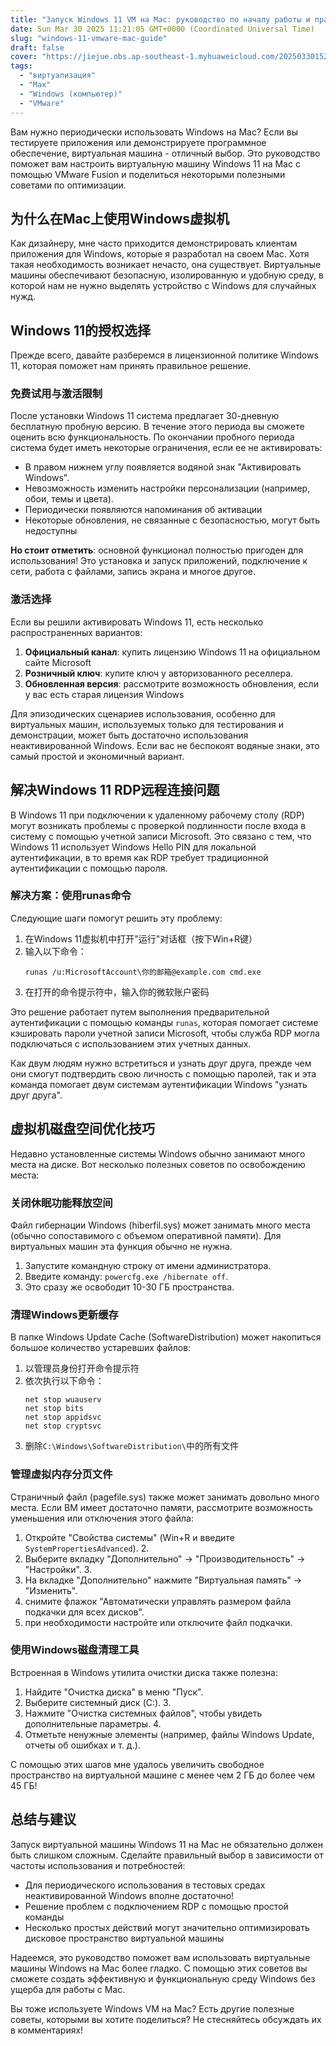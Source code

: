 ```yaml
---
title: "Запуск Windows 11 VM на Mac: руководство по началу работы и практические советы"
date: Sun Mar 30 2025 11:21:05 GMT+0000 (Coordinated Universal Time)
slug: "windows-11-vmware-mac-guide"
draft: false
cover: "https://jiejue.obs.ap-southeast-1.myhuaweicloud.com/20250330152257692.webp"
tags:
  - "виртуализация"
  - "Мак"
  - "Windows (компьютер)"
  - "VMware"
---
```


Вам нужно периодически использовать Windows на Mac? Если вы тестируете приложения или демонстрируете программное обеспечение, виртуальная машина - отличный выбор. Это руководство поможет вам настроить виртуальную машину Windows 11 на Mac с помощью VMware Fusion и поделиться некоторыми полезными советами по оптимизации.

<!--more-->

## 为什么在Mac上使用Windows虚拟机

Как дизайнеру, мне часто приходится демонстрировать клиентам приложения для Windows, которые я разработал на своем Mac. Хотя такая необходимость возникает нечасто, она существует. Виртуальные машины обеспечивают безопасную, изолированную и удобную среду, в которой нам не нужно выделять устройство с Windows для случайных нужд.

## Windows 11的授权选择

Прежде всего, давайте разберемся в лицензионной политике Windows 11, которая поможет нам принять правильное решение.

### 免费试用与激活限制

После установки Windows 11 система предлагает 30-дневную бесплатную пробную версию. В течение этого периода вы сможете оценить всю функциональность. По окончании пробного периода система будет иметь некоторые ограничения, если ее не активировать:

- В правом нижнем углу появляется водяной знак "Активировать Windows".
- Невозможность изменить настройки персонализации (например, обои, темы и цвета).
- Периодически появляются напоминания об активации
- Некоторые обновления, не связанные с безопасностью, могут быть недоступны

**Но стоит отметить**: основной функционал полностью пригоден для использования! Это установка и запуск приложений, подключение к сети, работа с файлами, запись экрана и многое другое.

### 激活选择

Если вы решили активировать Windows 11, есть несколько распространенных вариантов:

1. **Официальный канал**: купить лицензию Windows 11 на официальном сайте Microsoft
2. **Розничный ключ**: купите ключ у авторизованного реселлера.
3. **Обновленная версия**: рассмотрите возможность обновления, если у вас есть старая лицензия Windows

Для эпизодических сценариев использования, особенно для виртуальных машин, используемых только для тестирования и демонстрации, может быть достаточно использования неактивированной Windows. Если вас не беспокоят водяные знаки, это самый простой и экономичный вариант.

## 解决Windows 11 RDP远程连接问题

В Windows 11 при подключении к удаленному рабочему столу (RDP) могут возникать проблемы с проверкой подлинности после входа в систему с помощью учетной записи Microsoft. Это связано с тем, что Windows 11 использует Windows Hello PIN для локальной аутентификации, в то время как RDP требует традиционной аутентификации с помощью пароля.

### 解决方案：使用runas命令

Следующие шаги помогут решить эту проблему:

1. 在Windows 11虚拟机中打开"运行"对话框（按下Win+R键）
2. 输入以下命令：
   ```
   runas /u:MicrosoftAccount\你的邮箱@example.com cmd.exe
   ```
3. 在打开的命令提示符中，输入你的微软账户密码

Это решение работает путем выполнения предварительной аутентификации с помощью команды `runas`, которая помогает системе кэшировать пароли учетной записи Microsoft, чтобы служба RDP могла подключаться с использованием этих учетных данных.

Как двум людям нужно встретиться и узнать друг друга, прежде чем они смогут подтвердить свою личность с помощью паролей, так и эта команда помогает двум системам аутентификации Windows "узнать друг друга".

## 虚拟机磁盘空间优化技巧

Недавно установленные системы Windows обычно занимают много места на диске. Вот несколько полезных советов по освобождению места:

### 关闭休眠功能释放空间

Файл гибернации Windows (hiberfil.sys) может занимать много места (обычно сопоставимого с объемом оперативной памяти). Для виртуальных машин эта функция обычно не нужна.

1. Запустите командную строку от имени администратора.
2. Введите команду: `powercfg.exe /hibernate off`.
3. Это сразу же освободит 10-30 ГБ пространства.

### 清理Windows更新缓存

В папке Windows Update Cache (SoftwareDistribution) может накопиться большое количество устаревших файлов:

1. 以管理员身份打开命令提示符
2. 依次执行以下命令：
   ```
   net stop wuauserv
   net stop bits
   net stop appidsvc
   net stop cryptsvc
   ```
3. 删除`C:\Windows\SoftwareDistribution\`中的所有文件

### 管理虚拟内存分页文件

Страничный файл (pagefile.sys) также может занимать довольно много места. Если ВМ имеет достаточно памяти, рассмотрите возможность уменьшения или отключения этого файла:

1. Откройте "Свойства системы" (Win+R и введите `SystemPropertiesAdvanced`). 2.
2. Выберите вкладку "Дополнительно" → "Производительность" → "Настройки". 3.
3. На вкладке "Дополнительно" нажмите "Виртуальная память" → "Изменить".
4. снимите флажок "Автоматически управлять размером файла подкачки для всех дисков".
5. при необходимости настройте или отключите файл подкачки.

### 使用Windows磁盘清理工具

Встроенная в Windows утилита очистки диска также полезна:

1. Найдите "Очистка диска" в меню "Пуск".
2. Выберите системный диск (C:). 3.
3. Нажмите "Очистка системных файлов", чтобы увидеть дополнительные параметры. 4.
4. Отметьте ненужные элементы (например, файлы Windows Update, отчеты об ошибках и т. д.).

С помощью этих шагов мне удалось увеличить свободное пространство на виртуальной машине с менее чем 2 ГБ до более чем 45 ГБ!

## 总结与建议

Запуск виртуальной машины Windows 11 на Mac не обязательно должен быть слишком сложным. Сделайте правильный выбор в зависимости от частоты использования и потребностей:

- Для периодического использования в тестовых средах неактивированной Windows вполне достаточно!
- Решение проблем с подключением RDP с помощью простой команды
- Несколько простых действий могут значительно оптимизировать дисковое пространство виртуальной машины

Надеемся, это руководство поможет вам использовать виртуальные машины Windows на Mac более гладко. С помощью этих советов вы сможете создать эффективную и функциональную среду Windows без ущерба для работы с Mac.

Вы тоже используете Windows VM на Mac? Есть другие полезные советы, которыми вы хотите поделиться? Не стесняйтесь обсуждать их в комментариях!